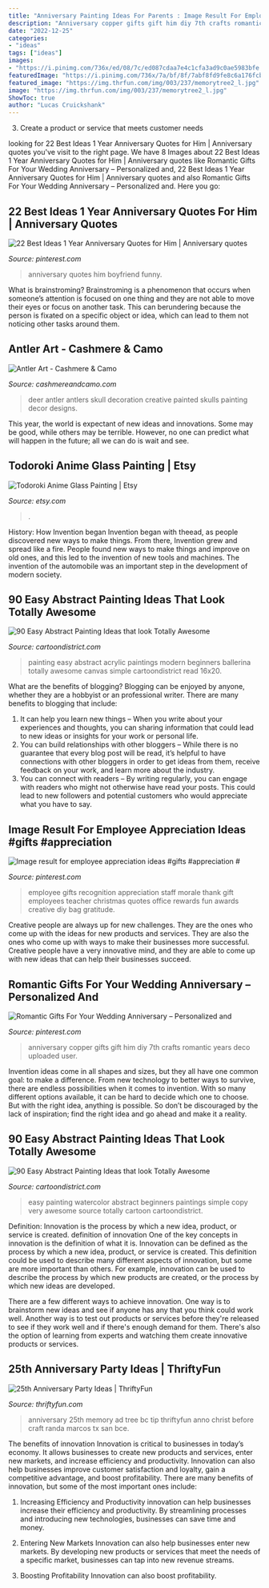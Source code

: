 ```yaml
---
title: "Anniversary Painting Ideas For Parents : Image Result For Employee Appreciation Ideas #gifts #appreciation #"
description: "Anniversary copper gifts gift him diy 7th crafts romantic years deco uploaded user"
date: "2022-12-25"
categories:
- "ideas"
tags: ["ideas"]
images:
- "https://i.pinimg.com/736x/ed/08/7c/ed087cdaa7e4c1cfa3ad9c0ae5983bfe.jpg"
featuredImage: "https://i.pinimg.com/736x/7a/bf/8f/7abf8fd9fe8c6a176fcbb7ccc0539009.jpg"
featured_image: "https://img.thrfun.com/img/003/237/memorytree2_l.jpg"
image: "https://img.thrfun.com/img/003/237/memorytree2_l.jpg"
ShowToc: true
author: "Lucas Cruickshank"
---
```



3. Create a product or service that meets customer needs

	

		
looking for 22 Best Ideas 1 Year Anniversary Quotes for Him | Anniversary quotes you've visit to the right page. We have 8 Images about 22 Best Ideas 1 Year Anniversary Quotes for Him | Anniversary quotes like Romantic Gifts For Your Wedding Anniversary – Personalized and, 22 Best Ideas 1 Year Anniversary Quotes for Him | Anniversary quotes and also Romantic Gifts For Your Wedding Anniversary – Personalized and. Here you go:
		
    
## 22 Best Ideas 1 Year Anniversary Quotes For Him | Anniversary Quotes

<img loading=lazy src="https://i.pinimg.com/736x/1e/22/5a/1e225ab22f11fc79e2fb4a30d213f934.jpg" onerror="this.onerror=null;this.src='https://tse1.mm.bing.net/th?id=OIP.JV6xv4mWFKFN4niIDTp7CAHaLH&amp;pid=15.1';" alt="22 Best Ideas 1 Year Anniversary Quotes for Him | Anniversary quotes">

_Source: pinterest.com_

>anniversary quotes him boyfriend funny. 

	

What is brainstroming?
Brainstroming is a phenomenon that occurs when someone’s attention is focused on one thing and they are not able to move their eyes or focus on another task. This can berundering because the person is fixated on a specific object or idea, which can lead to them not noticing other tasks around them.

    
## Antler Art - Cashmere &amp; Camo

<img loading=lazy src="https://i2.wp.com/cashmereandcamo.com/wp-content/uploads/2013/03/6cd7157fa048422fb50753cb42784225.jpg" onerror="this.onerror=null;this.src='https://tse4.mm.bing.net/th?id=OIP.-nSAlXoBXh1ujOforqq8SAHaKC&amp;pid=15.1';" alt="Antler Art - Cashmere &amp; Camo">

_Source: cashmereandcamo.com_

>deer antler antlers skull decoration creative painted skulls painting decor designs. 

	

This year, the world is expectant of new ideas and innovations. Some may be good, while others may be terrible. However, no one can predict what will happen in the future; all we can do is wait and see.

    
## Todoroki Anime Glass Painting | Etsy

<img loading=lazy src="https://i.etsystatic.com/27886305/r/il/e21564/2925641930/il_1140xN.2925641930_kaba.jpg" onerror="this.onerror=null;this.src='https://tse1.mm.bing.net/th?id=OIP.Z0FIVnh-__Xi2yfwzBUpywHaJ4&amp;pid=15.1';" alt="Todoroki Anime Glass Painting | Etsy">

_Source: etsy.com_

>. 

	

History: How Invention began
Invention began with theead, as people discovered new ways to make things. From there, Invention grew and spread like a fire. People found new ways to make things and improve on old ones, and this led to the invention of new tools and machines. The invention of the automobile was an important step in the development of modern society.

    
## 90 Easy Abstract Painting Ideas That Look Totally Awesome

<img loading=lazy src="http://www.cartoondistrict.com/wp-content/uploads/2017/06/Easy-Abstract-Painting-Ideas00009.jpg" onerror="this.onerror=null;this.src='https://tse3.mm.bing.net/th?id=OIP.RbLYbuGyg-p1jOyPB8ZADwHaJT&amp;pid=15.1';" alt="90 Easy Abstract Painting Ideas that look Totally Awesome">

_Source: cartoondistrict.com_

>painting easy abstract acrylic paintings modern beginners ballerina totally awesome canvas simple cartoondistrict read 16x20. 

	

What are the benefits of blogging?
Blogging can be enjoyed by anyone, whether they are a hobbyist or an professional writer. There are many benefits to blogging that include: 
1. It can help you learn new things – When you write about your experiences and thoughts, you can sharing information that could lead to new ideas or insights for your work or personal life. 
2. You can build relationships with other bloggers – While there is no guarantee that every blog post will be read, it’s helpful to have connections with other bloggers in order to get ideas from them, receive feedback on your work, and learn more about the industry. 
3. You can connect with readers – By writing regularly, you can engage with readers who might not otherwise have read your posts. This could lead to new followers and potential customers who would appreciate what you have to say. 

    
## Image Result For Employee Appreciation Ideas #gifts #appreciation #

<img loading=lazy src="https://i.pinimg.com/736x/7a/bf/8f/7abf8fd9fe8c6a176fcbb7ccc0539009.jpg" onerror="this.onerror=null;this.src='https://tse3.mm.bing.net/th?id=OIP.dX9_wf4J5yGz-UUKyW16XAHaNV&amp;pid=15.1';" alt="Image result for employee appreciation ideas #gifts #appreciation #">

_Source: pinterest.com_

>employee gifts recognition appreciation staff morale thank gift employees teacher christmas quotes office rewards fun awards creative diy bag gratitude. 

	

Creative people are always up for new challenges. They are the ones who come up with the ideas for new products and services. They are also the ones who come up with ways to make their businesses more successful. Creative people have a very innovative mind, and they are able to come up with new ideas that can help their businesses succeed.

    
## Romantic Gifts For Your Wedding Anniversary – Personalized And

<img loading=lazy src="https://i.pinimg.com/736x/ed/08/7c/ed087cdaa7e4c1cfa3ad9c0ae5983bfe.jpg" onerror="this.onerror=null;this.src='https://tse4.mm.bing.net/th?id=OIP.zCm9D7Xmb862D84rzatgVAHaNK&amp;pid=15.1';" alt="Romantic Gifts For Your Wedding Anniversary – Personalized and">

_Source: pinterest.com_

>anniversary copper gifts gift him diy 7th crafts romantic years deco uploaded user. 

	

Invention ideas come in all shapes and sizes, but they all have one common goal: to make a difference. From new technology to better ways to survive, there are endless possibilities when it comes to invention. With so many different options available, it can be hard to decide which one to choose. But with the right idea, anything is possible. So don’t be discouraged by the lack of inspiration; find the right idea and go ahead and make it a reality.

    
## 90 Easy Abstract Painting Ideas That Look Totally Awesome

<img loading=lazy src="http://www.cartoondistrict.com/wp-content/uploads/2017/06/Easy-Abstract-Painting-Ideas00012-1.jpg" onerror="this.onerror=null;this.src='https://tse1.mm.bing.net/th?id=OIP.XXsshIdRgB-YIsg7tHFUDAHaJ6&amp;pid=15.1';" alt="90 Easy Abstract Painting Ideas that look Totally Awesome">

_Source: cartoondistrict.com_

>easy painting watercolor abstract beginners paintings simple copy very awesome source totally cartoon cartoondistrict. 

	

Definition: Innovation is the process by which a new idea, product, or service is created.
definition of innovation
One of the key concepts in innovation is the definition of what it is. Innovation can be defined as the process by which a new idea, product, or service is created. This definition could be used to describe many different aspects of innovation, but some are more important than others. For example, innovation can be used to describe the process by which new products are created, or the process by which new ideas are developed.

There are a few different ways to achieve innovation. One way is to brainstorm new ideas and see if anyone has any that you think could work well. Another way is to test out products or services before they're released to see if they work well and if there's enough demand for them. There's also the option of learning from experts and watching them create innovative products or services.

    
## 25th Anniversary Party Ideas | ThriftyFun

<img loading=lazy src="https://img.thrfun.com/img/003/237/memorytree2_l.jpg" onerror="this.onerror=null;this.src='https://tse4.mm.bing.net/th?id=OIP.J5vKZ4D_9nKikcJH1wBDrgHaKu&amp;pid=15.1';" alt="25th Anniversary Party Ideas | ThriftyFun">

_Source: thriftyfun.com_

>anniversary 25th memory ad tree bc tip thriftyfun anno christ before craft randa marcos tx san bce. 

	

The benefits of innovation
Innovation is critical to businesses in today’s economy. It allows businesses to create new products and services, enter new markets, and increase efficiency and productivity. Innovation can also help businesses improve customer satisfaction and loyalty, gain a competitive advantage, and boost profitability.
There are many benefits of innovation, but some of the most important ones include:

1. Increasing Efficiency and Productivity
innovation can help businesses increase their efficiency and productivity. By streamlining processes and introducing new technologies, businesses can save time and money.

2. Entering New Markets
Innovation can also help businesses enter new markets. By developing new products or services that meet the needs of a specific market, businesses can tap into new revenue streams.

3. Boosting Profitability
Innovation can also boost profitability.

